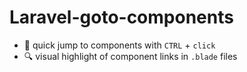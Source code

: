 # Laravel-goto-components

- :rocket: quick jump to components with `CTRL` + `click`
- :mag: visual highlight of component links in `.blade` files
